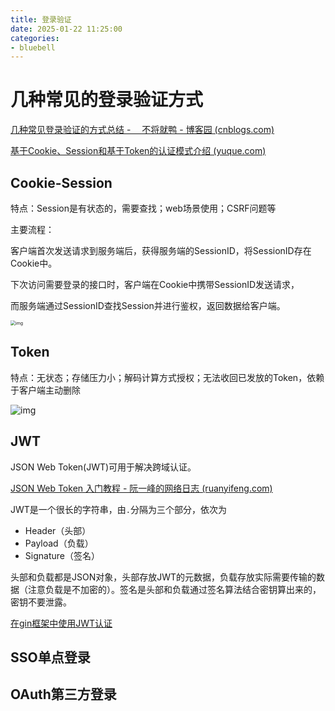 ```yaml
---
title: 登录验证
date: 2025-01-22 11:25:00
categories:
- bluebell
---
```

# 几种常见的登录验证方式

[几种常见登录验证的方式总结 -  不将就鸭 - 博客园 (cnblogs.com)](https://www.cnblogs.com/itlihao/p/14846026.html)

[基于Cookie、Session和基于Token的认证模式介绍 (yuque.com)](https://www.yuque.com/iveryimportantpig/huchao/qw5gv0?)

## Cookie-Session

特点：Session是有状态的，需要查找；web场景使用；CSRF问题等

主要流程：

客户端首次发送请求到服务端后，获得服务端的SessionID，将SessionID存在Cookie中。

下次访问需要登录的接口时，客户端在Cookie中携带SessionID发送请求，

而服务端通过SessionID查找Session并进行鉴权，返回数据给客户端。

<img src="https://cdn.nlark.com/yuque/0/2022/png/22219483/1644503977916-17045af8-38da-43c6-b52f-6f2804e38e98.png" alt="img" style="zoom:50%;" />

## Token

特点：无状态；存储压力小；解码计算方式授权；无法收回已发放的Token，依赖于客户端主动删除

![img](https://cdn.nlark.com/yuque/0/2022/png/22219483/1644596195692-bbddaeb7-a3cf-4f88-a439-2b2ee6c104e3.png)

## JWT

JSON Web Token(JWT)可用于解决跨域认证。

[JSON Web Token 入门教程 - 阮一峰的网络日志 (ruanyifeng.com)](https://www.ruanyifeng.com/blog/2018/07/json_web_token-tutorial.html)

JWT是一个很长的字符串，由`.`分隔为三个部分，依次为

- Header（头部）
- Payload（负载）
- Signature（签名）

头部和负载都是JSON对象，头部存放JWT的元数据，负载存放实际需要传输的数据（注意负载是不加密的）。签名是头部和负载通过签名算法结合密钥算出来的，密钥不要泄露。

[在gin框架中使用JWT认证](https://www.liwenzhou.com/posts/Go/jwt_in_gin/)

## SSO单点登录

## OAuth第三方登录